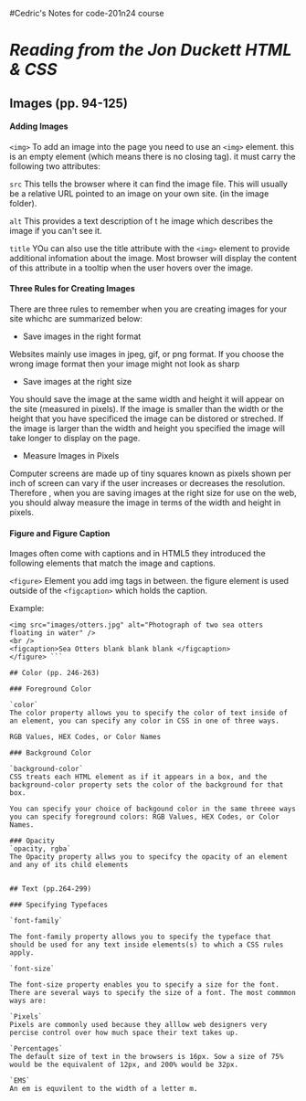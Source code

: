 #Cedric's Notes for code-201n24 course

# <cite> Reading from the Jon Duckett HTML & CSS </cite>

## Images (pp. 94-125)

#### Adding Images

`<img>`
To add an image into the page you need to use an `<img>` element. this is an empty element (which means there is no closing tag).
it must carry the following two attributes:

`src` 
This tells the browser where it can find the image file.
This will usually be a relative URL pointed to an image on your own site. (in the image folder).

`alt`
This provides a text description of t he image which describes the image if you can't see it.

`title`
YOu can also use the title attribute with the `<img>` element to provide additional infomation about the image. Most browser will display the content of this attribute in a tooltip when the user hovers over the image.


#### Three Rules for Creating Images

There are three rules to remember when you are creating images for your site whichc are summarized below:

- Save images in the right format

Websites mainly use images in jpeg, gif, or png format. If you choose the wrong image format then your image might not look as sharp

- Save images at the right size

You should save the image at the same width and height it will appear on the site (measured in pixels). If the image is smaller than the width or the height that you have specificed the image can be distored or streched.
If the image is larger than the width and height you specified the image will take longer to display on the page.

- Measure Images in Pixels

Computer screens are made up of tiny squares known as pixels shown per inch of screen can vary if the user increases or decreases the resolution. Therefore , when you are saving images at the right size for use on the web, you should alway measure the image in terms of the width and height in pixels.


#### Figure and Figure Caption

Images often come with captions and in HTML5 they introduced the following elements that match the image and captions.

`<figure>` Element you add img tags in between. the figure element is used outside of the `<figcaption>` which holds the caption.

Example:

``` <figure>
<img src="images/otters.jpg" alt="Photograph of two sea otters floating in water" />
<br />
<figcaption>Sea Otters blank blank blank </figcaption>
</figure> ```

## Color (pp. 246-263)

### Foreground Color

`color`
The color property allows you to specify the color of text inside of an element, you can specify any color in CSS in one of three ways.

RGB Values, HEX Codes, or Color Names

### Background Color

`background-color`
CSS treats each HTML element as if it appears in a box, and the background-color property sets the color of the background for that box.

You can specify your choice of backgound color in the same threee ways you can specify foreground colors: RGB Values, HEX Codes, or Color Names.

### Opacity
`opacity, rgba`
The Opacity property allws you to specifcy the opacity of an element and any of its child elements


## Text (pp.264-299)

### Specifying Typefaces

`font-family`

The font-family property allows you to specify the typeface that should be used for any text inside elements(s) to which a CSS rules apply.

`font-size`

The font-size property enables you to specify a size for the font.
There are several ways to specify the size of a font. The most commmon ways are:

`Pixels`
Pixels are commonly used because they alllow web designers very percise control over how much space their text takes up.

`Percentages`
The default size of text in the browsers is 16px. Sow a size of 75% would be the equivalent of 12px, and 200% would be 32px.

`EMS`
An em is equvilent to the width of a letter m.


